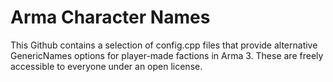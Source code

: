 # Arma Character Names
 
This Github contains a selection of config.cpp files that provide alternative GenericNames options for player-made factions in Arma 3. These are freely accessible to everyone under an open license.